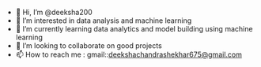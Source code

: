 - 👋 Hi, I’m @deeksha200
- 👀 I’m interested in data analysis and machine learning
- 🌱 I’m currently learning data analytics and model building using machine learning
- 💞️ I’m looking to collaborate on good projects 
- 📫 How to reach me : gmail::deekshachandrashekhar675@gmail.com

